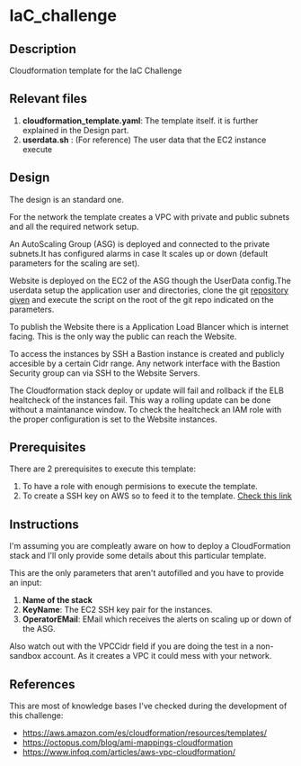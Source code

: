 # IaC_challenge
## Description
Cloudformation template for the IaC Challenge
## Relevant files
1. **cloudformation_template.yaml**: The template itself. it is further explained in the Design part.
2. **userdata.sh** : (For reference) The user data that the EC2 instance execute
## Design 
The design is an standard one.

For the network the template creates a VPC with private and public subnets and all the required network setup.

An AutoScaling Group (ASG) is deployed and connected to the private subnets.It has configured alarms in case It scales up or down (default parameters for the scaling are set).

Website is deployed on the EC2 of the ASG though the UserData config.The userdata setup the application user and directories, clone the git [repository given](https://github.com/dext0s/django_app) and execute the script on the root of the git repo indicated on the parameters.

To publish the Website there is a Application Load Blancer which is internet facing. This is the only way the public can reach the Website.

To access the instances by SSH a Bastion instance is created and publicly accesible by a certain Cidr range. Any network interface with the Bastion Security group can via SSH to the Website Servers.

The Cloudformation stack deploy or update will fail and rollback if the ELB healtcheck of the instances fail. This way a rolling update can be done without a maintanance window.
To check the healtcheck an IAM role with the proper configuration is set to the Website instances.

## Prerequisites 

There are 2 prerequisites to execute this template:

1. To have a role with enough permisions to execute the template.
2. To create a SSH key on AWS so to feed it to the template. [Check this link](https://docs.aws.amazon.com/ground-station/latest/ug/create-ec2-ssh-key-pair.html)

## Instructions 

I'm assuming you are compleatly aware on how to deploy a CloudFormation stack and I'll only provide some details about this particular template.

This are the only parameters that aren't autofilled and you have to provide an input:

1. **Name of the stack**
2. **KeyName**: The EC2 SSH key pair for the instances.
3. **OperatorEMail**: EMail which receives the alerts on scaling up or down of the ASG.

Also watch out with the VPCCidr field if you are doing the test in a non-sandbox account. As it creates a VPC it could mess with your network.

## References 

This are most of knowledge bases I've checked during the development of this challenge:

- https://aws.amazon.com/es/cloudformation/resources/templates/
- https://octopus.com/blog/ami-mappings-cloudformation
- https://www.infoq.com/articles/aws-vpc-cloudformation/